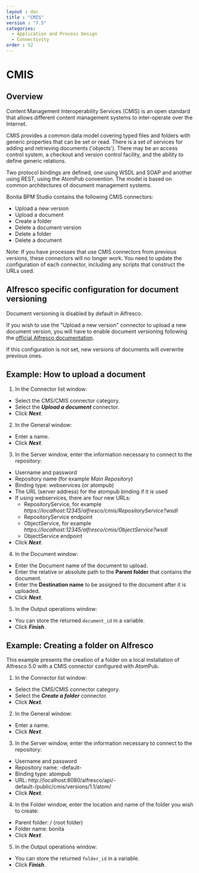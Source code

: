 ```yaml
---
layout : doc
title : "CMIS"
version : "7.5"
categories:
  - Application and Process Design
  - Connectivity
order : 52
---
```

# CMIS

## Overview

Content Management Interoperability Services (CMIS) is an open standard that allows different content management systems to inter-operate over the Internet.

CMIS provides a common data model covering typed files and folders with generic properties that can be set or read. There is a set of services for adding and retrieving documents ('objects'). There may be an access control system, a checkout and version control facility, and the ability to define generic relations.

Two protocol bindings are defined, one using WSDL and SOAP and another using REST, using the AtomPub convention. The model is based on common architectures of document management systems.

Bonita BPM Studio contains the following CMIS connectors:

* Upload a new version
* Upload a document
* Create a folder
* Delete a document version
* Delete a folder
* Delete a document

Note: If you have processes that use CMIS connectors from previous versions, these connectors will no longer work. You need to update the configuration of each connector, including any scripts that construct the URLs used.

## Alfresco specific configuration for document versioning

Document versioning is disabled by default in Alfresco.

If you wish to use the "Upload a new version" connector to upload a new document version, you will have to enable document versioning following the [official Alfresco documentation](http://docs.alfresco.com/community/concepts/versioning.html).

If this configuration is not set, new versions of documents will overwrite previous ones.

## Example: How to upload a document

1. In the Connector list window:
  * Select the CMS/CMIS connector category.
  * Select the _**Upload a document**_ connector.
  * Click _**Next**_.
2. In the General window:
  * Enter a name.
  * Click _**Next**_.
3. In the Server window, enter the information necessary to connect to the repository:
  * Username and password
  * Repository name (for example _Main Repository_)
  * Binding type: webservices (or atompub)
  * The URL (server address) for the atompub binding if it is used
  * If using webservices, there are four new URLs:
    * RepositoryService, for example _https://localhost:12345/alfresco/cmis/RepositoryService?wsdl_
    * RepositoryService endpoint
    * ObjectService, for example _https://localhost:12345/alfresco/cmis/ObjectService?wsdl_
    * ObjectService endpoint
  * Click _**Next**_.
4. In the Document window:
  * Enter the Document name of the document to upload.
  * Enter the relative or absolute path to the **Parent folder** that contains the document.
  * Enter the **Destination name** to be assigned to the document after it is uploaded.
  * Click _**Next**_.
5. In the Output operations window:
  * You can store the returned `document_id` in a variable.
  * Click _**Finish**_.

## Example: Creating a folder on Alfresco

This example presents the creation of a folder on a local installation of Alfresco 5.0 with a CMIS connector configured with AtomPub.

1. In the Connector list window:
  * Select the CMS/CMIS connector category.
  * Select the _**Create a folder**_ connector.
  * Click _**Next**_.
2. In the General window:
  * Enter a name.
  * Click _**Next**_.
3. In the Server window, enter the information necessary to connect to the repository:
  * Username and password
  * Repository name: -default-
  * Binding type: atompub
  * URL: http://localhost:8080/alfresco/api/-default-/public/cmis/versions/1.1/atom/
  * Click _**Next**_.
4. In the Folder window, enter the location and name of the folder you wish to create:
  * Parent folder: / (root folder)
  * Folder name: bonita
  * Click _**Next**_.
5. In the Output operations window:
  * You can store the returned `folder_id` in a variable.
  * Click _**Finish**_.
